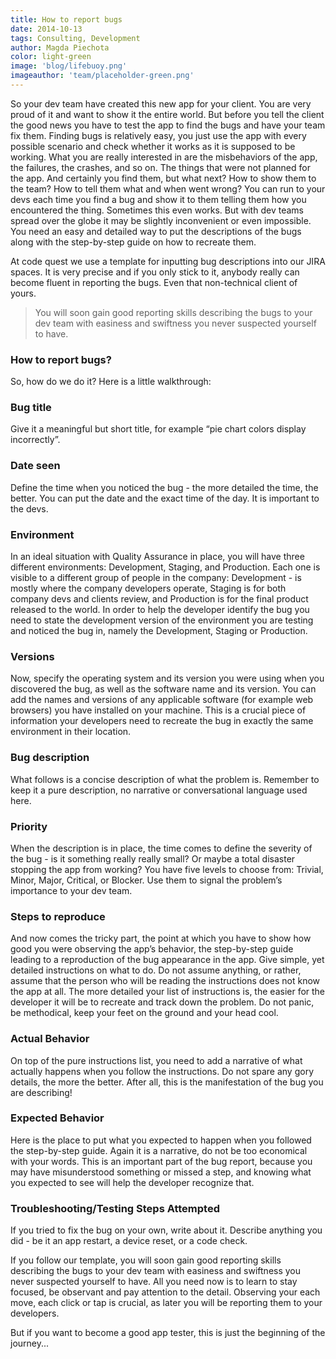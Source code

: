 ```yaml
---
title: How to report bugs
date: 2014-10-13
tags: Consulting, Development
author: Magda Piechota
color: light-green
image: 'blog/lifebuoy.png'
imageauthor: 'team/placeholder-green.png'
---
```


So your dev team have created this new app for your client. You are very proud of it and want to show it the entire world. But before you tell the client the good news you have to test the app to find the bugs and have your team fix them. Finding bugs is relatively easy, you just use the app with every possible scenario and check whether it works as it is supposed to be working. What you are really interested in are the misbehaviors of the app, the failures, the crashes, and so on. The things that were not planned for the app. And certainly you find them, but what next? How to show them to the team? How to tell them what and when went wrong? You can run to your devs each time you find a bug and show it to them telling them how you encountered the thing. Sometimes this even works. But with dev teams spread over the globe it may be slightly inconvenient or even impossible. You need an easy and detailed way to put the descriptions of the bugs along with the step-by-step guide on how to recreate them.

At code quest we use a template for inputting bug descriptions into our JIRA spaces. It is very precise and if you only stick to it, anybody really can become fluent in reporting the bugs. Even that non-technical client of yours.

> You will soon gain good reporting skills describing the bugs to your dev team with easiness and swiftness you never suspected yourself to have.

### How to report bugs?
So, how do we do it? Here is a little walkthrough:

### Bug title
Give it a meaningful but short title, for example “pie chart colors display incorrectly”.

### Date seen
Define the time when you noticed the bug - the more detailed the time, the better. You can put the date and the exact time of the day. It is important to the devs.

### Environment
In an ideal situation with Quality Assurance in place, you will have three different environments: Development, Staging, and Production. Each one is visible to a different group of people in the company: Development - is mostly where the company developers operate, Staging is for both company devs and clients review, and Production is for the final product released to the world. In order to help the developer identify the bug you need to state the development version of the environment you are testing and noticed the bug in, namely the Development, Staging or Production.

### Versions
Now, specify the operating system and its version you were using when you discovered the bug, as well as the software name and its version. You can add the names and versions of any applicable software (for example web browsers) you have installed on your machine. This is a crucial piece of information your developers need to recreate the bug in exactly the same environment in their location.

### Bug description
What follows is a concise description of what the problem is. Remember to keep it a pure description, no narrative or conversational language used here.

### Priority
When the description is in place, the time comes to define the severity of the bug - is it something really really small? Or maybe a total disaster stopping the app from working? You have five levels to choose from: Trivial, Minor, Major, Critical, or Blocker. Use them to signal the problem’s importance to your dev team.

### Steps to reproduce
And now comes the tricky part, the point at which you have to show how good you were observing the app’s behavior, the step-by-step guide leading to a reproduction of the bug appearance in the app. Give simple, yet detailed instructions on what to do. Do not assume anything, or rather, assume that the person who will be reading the instructions does not know the app at all. The more detailed your list of instructions is, the easier for the developer it will be to recreate and track down the problem. Do not panic, be methodical, keep your feet on the ground and your head cool.

### Actual Behavior
On top of the pure instructions list, you need to add a narrative of what actually happens when you follow the instructions. Do not spare any gory details, the more the better. After all, this is the manifestation of the bug you are describing!

### Expected Behavior
Here is the place to put what you expected to happen when you followed the step-by-step guide. Again it is a narrative, do not be too economical with your words. This is an important part of the bug report, because you may have misunderstood something or missed a step, and knowing what you expected to see will help the developer recognize that.

### Troubleshooting/Testing Steps Attempted
If you tried to fix the bug on your own, write about it. Describe anything you did - be it an app restart, a device reset, or a code check.

If you follow our template, you will soon gain good reporting skills describing the bugs to your dev team with easiness and swiftness you never suspected yourself to have. All you need now is to learn to stay focused, be observant and pay attention to the detail. Observing your each move, each click or tap is crucial, as later you will be reporting them to your developers.

But if you want to become a good app tester, this is just the beginning of the journey...
